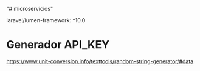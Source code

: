 "# microservicios" 

laravel/lumen-framework: ^10.0





# Generador API_KEY

https://www.unit-conversion.info/texttools/random-string-generator/#data



